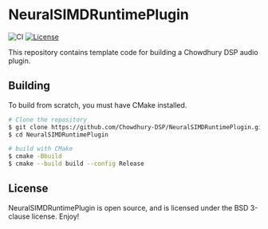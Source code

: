 # NeuralSIMDRuntimePlugin

![CI](https://github.com/Chowdhury-DSP/NeuralSIMDRuntimePlugin/workflows/CI/badge.svg)
[![License](https://img.shields.io/badge/License-BSD-blue.svg)](https://opensource.org/licenses/BSD-3-Clause)

This repository contains template code for building a Chowdhury DSP
audio plugin.

## Building

To build from scratch, you must have CMake installed.

```bash
# Clone the repository
$ git clone https://github.com/Chowdhury-DSP/NeuralSIMDRuntimePlugin.git
$ cd NeuralSIMDRuntimePlugin

# build with CMake
$ cmake -Bbuild
$ cmake --build build --config Release
```

## License

NeuralSIMDRuntimePlugin is open source, and is licensed under the BSD 3-clause license.
Enjoy!
